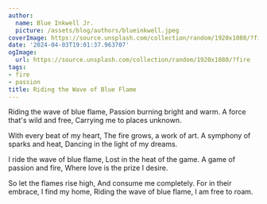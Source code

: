```yaml
---
author:
  name: Blue Inkwell Jr.
  picture: /assets/blog/authors/blueinkwell.jpeg
coverImage: https://source.unsplash.com/collection/random/1920x1080/?fire
date: '2024-04-03T19:01:37.963707'
ogImage:
  url: https://source.unsplash.com/collection/random/1920x1080/?fire
tags:
- fire
- passion
title: Riding the Wave of Blue Flame
---
```


Riding the wave of blue flame,
Passion burning bright and warm.
A force that's wild and free,
Carrying me to places unknown.

With every beat of my heart,
The fire grows, a work of art.
A symphony of sparks and heat,
Dancing in the light of my dreams.

I ride the wave of blue flame,
Lost in the heat of the game.
A game of passion and fire,
Where love is the prize I desire.

So let the flames rise high,
And consume me completely.
For in their embrace, I find my home,
Riding the wave of blue flame, I am free to roam.